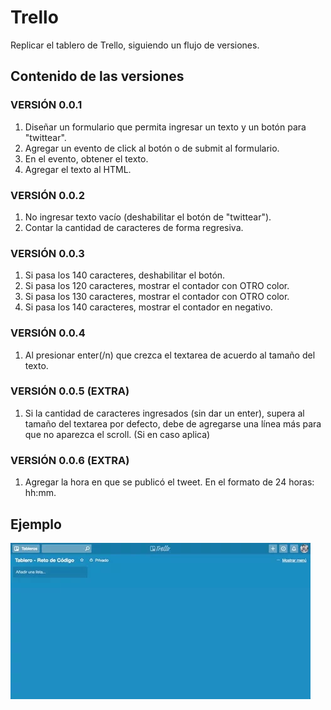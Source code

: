 # Trello

Replicar el tablero de Trello, siguiendo un flujo de versiones.

## Contenido de las versiones

### VERSIÓN 0.0.1
1. Diseñar un formulario que permita ingresar un texto y un botón para "twittear".
2. Agregar un evento de click al botón o de submit al formulario.
3. En el evento, obtener el texto.
4. Agregar el texto al HTML.

### VERSIÓN 0.0.2
1. No ingresar texto vacío (deshabilitar el botón de "twittear").
2. Contar la cantidad de caracteres de forma regresiva.

### VERSIÓN 0.0.3
1. Si pasa los 140 caracteres, deshabilitar el botón.
2. Si pasa los 120 caracteres, mostrar el contador con OTRO color.
3. Si pasa los 130 caracteres, mostrar el contador con OTRO color.
4. Si pasa los 140 caracteres, mostrar el contador en negativo.

### VERSIÓN 0.0.4
1. Al presionar enter(/n) que crezca el textarea de acuerdo al tamaño del texto.

### VERSIÓN 0.0.5 (EXTRA)
1. Si la cantidad de caracteres ingresados (sin dar un enter), supera al tamaño del textarea por defecto, debe de agregarse una línea más para que no aparezca el scroll. (Si en caso aplica)

### VERSIÓN 0.0.6 (EXTRA)
1. Agregar la hora en que se publicó el tweet. En el formato de 24 horas: hh:mm.

## Ejemplo

![Ejemplo página Trello](assets/image/giphy.webp)

